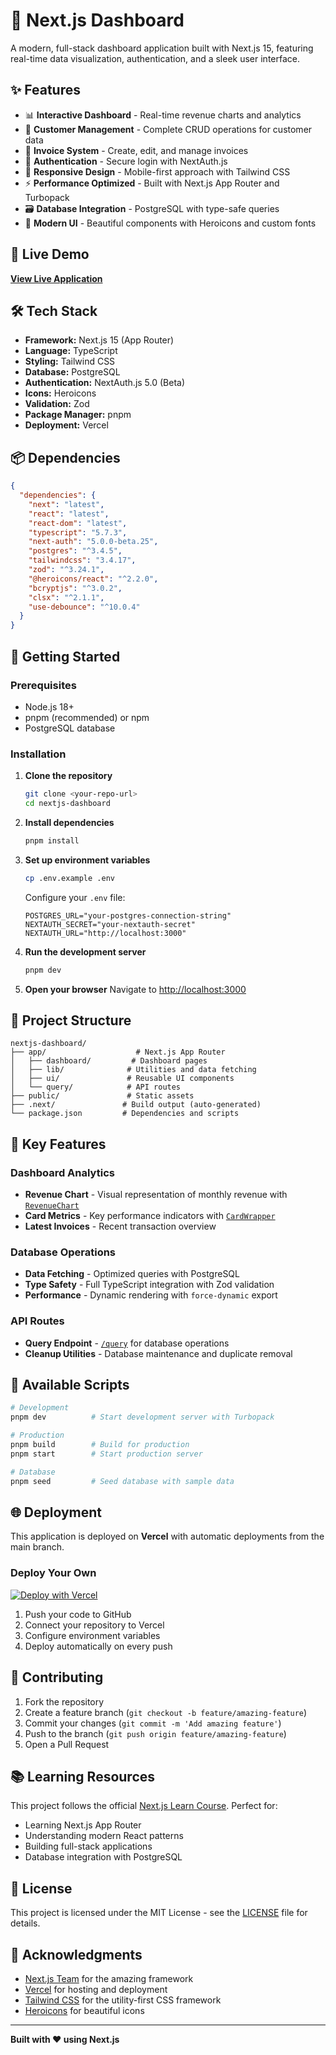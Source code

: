# 🚀 Next.js Dashboard

A modern, full-stack dashboard application built with Next.js 15, featuring real-time data visualization, authentication, and a sleek user interface.

## ✨ Features

- 📊 **Interactive Dashboard** - Real-time revenue charts and analytics
- 👥 **Customer Management** - Complete CRUD operations for customer data
- 🧾 **Invoice System** - Create, edit, and manage invoices
- 🔐 **Authentication** - Secure login with NextAuth.js
- 📱 **Responsive Design** - Mobile-first approach with Tailwind CSS
- ⚡ **Performance Optimized** - Built with Next.js App Router and Turbopack
- 🗃️ **Database Integration** - PostgreSQL with type-safe queries
- 🎨 **Modern UI** - Beautiful components with Heroicons and custom fonts

## 🌟 Live Demo

**[View Live Application](https://acme-ecru-alpha.vercel.app/dashboard)**

## 🛠️ Tech Stack

- **Framework:** Next.js 15 (App Router)
- **Language:** TypeScript
- **Styling:** Tailwind CSS
- **Database:** PostgreSQL
- **Authentication:** NextAuth.js 5.0 (Beta)
- **Icons:** Heroicons
- **Validation:** Zod
- **Package Manager:** pnpm
- **Deployment:** Vercel

## 📦 Dependencies

```json
{
  "dependencies": {
    "next": "latest",
    "react": "latest",
    "react-dom": "latest",
    "typescript": "5.7.3",
    "next-auth": "5.0.0-beta.25",
    "postgres": "^3.4.5",
    "tailwindcss": "3.4.17",
    "zod": "^3.24.1",
    "@heroicons/react": "^2.2.0",
    "bcryptjs": "^3.0.2",
    "clsx": "^2.1.1",
    "use-debounce": "^10.0.4"
  }
}
```

## 🚀 Getting Started

### Prerequisites

- Node.js 18+
- pnpm (recommended) or npm
- PostgreSQL database

### Installation

1. **Clone the repository**

   ```bash
   git clone <your-repo-url>
   cd nextjs-dashboard
   ```

2. **Install dependencies**

   ```bash
   pnpm install
   ```

3. **Set up environment variables**

   ```bash
   cp .env.example .env
   ```

   Configure your `.env` file:

   ```env
   POSTGRES_URL="your-postgres-connection-string"
   NEXTAUTH_SECRET="your-nextauth-secret"
   NEXTAUTH_URL="http://localhost:3000"
   ```

4. **Run the development server**

   ```bash
   pnpm dev
   ```

5. **Open your browser**
   Navigate to [http://localhost:3000](http://localhost:3000)

## 📁 Project Structure

```
nextjs-dashboard/
├── app/                    # Next.js App Router
│   ├── dashboard/         # Dashboard pages
│   ├── lib/              # Utilities and data fetching
│   ├── ui/               # Reusable UI components
│   └── query/            # API routes
├── public/               # Static assets
├── .next/               # Build output (auto-generated)
└── package.json         # Dependencies and scripts
```

## 🎯 Key Features

### Dashboard Analytics

- **Revenue Chart** - Visual representation of monthly revenue with [`RevenueChart`](app/ui/dashboard/revenue-chart.tsx)
- **Card Metrics** - Key performance indicators with [`CardWrapper`](app/ui/dashboard/cards.tsx)
- **Latest Invoices** - Recent transaction overview

### Database Operations

- **Data Fetching** - Optimized queries with PostgreSQL
- **Type Safety** - Full TypeScript integration with Zod validation
- **Performance** - Dynamic rendering with `force-dynamic` export

### API Routes

- **Query Endpoint** - [`/query`](app/query/route.ts) for database operations
- **Cleanup Utilities** - Database maintenance and duplicate removal

## 🔧 Available Scripts

```bash
# Development
pnpm dev          # Start development server with Turbopack

# Production
pnpm build        # Build for production
pnpm start        # Start production server

# Database
pnpm seed         # Seed database with sample data
```

## 🌐 Deployment

This application is deployed on **Vercel** with automatic deployments from the main branch.

### Deploy Your Own

[![Deploy with Vercel](https://vercel.com/button)](https://vercel.com/new/clone?repository-url=<your-repo-url>)

1. Push your code to GitHub
2. Connect your repository to Vercel
3. Configure environment variables
4. Deploy automatically on every push

## 🤝 Contributing

1. Fork the repository
2. Create a feature branch (`git checkout -b feature/amazing-feature`)
3. Commit your changes (`git commit -m 'Add amazing feature'`)
4. Push to the branch (`git push origin feature/amazing-feature`)
5. Open a Pull Request

## 📚 Learning Resources

This project follows the official [Next.js Learn Course](https://nextjs.org/learn). Perfect for:

- Learning Next.js App Router
- Understanding modern React patterns
- Building full-stack applications
- Database integration with PostgreSQL

## 📄 License

This project is licensed under the MIT License - see the [LICENSE](LICENSE) file for details.

## 🙏 Acknowledgments

- [Next.js Team](https://nextjs.org/) for the amazing framework
- [Vercel](https://vercel.com/) for hosting and deployment
- [Tailwind CSS](https://tailwindcss.com/) for the utility-first CSS framework
- [Heroicons](https://heroicons.com/) for beautiful icons

---

**Built with ❤️ using Next.js**
